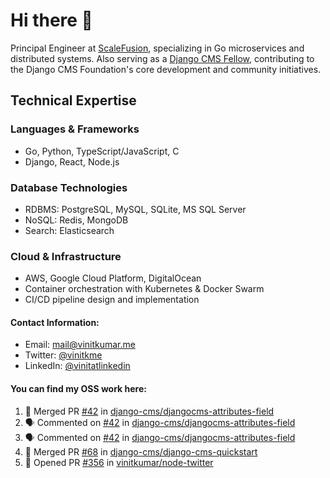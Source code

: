 # Hi there 👋

Principal Engineer at [ScaleFusion](https://scalefusion.com/), specializing in Go microservices and distributed systems. Also serving as a [Django CMS Fellow](https://www.django-cms.org/en/blog/2024/11/07/welcoming-vinit-kumar-as-the-newest-django-cms-fellow/), contributing to the Django CMS Foundation's core development and community initiatives.

## Technical Expertise

### Languages & Frameworks

- Go, Python, TypeScript/JavaScript, C
- Django, React, Node.js

### Database Technologies
- RDBMS: PostgreSQL, MySQL, SQLite, MS SQL Server
- NoSQL: Redis, MongoDB
- Search: Elasticsearch

### Cloud & Infrastructure
- AWS, Google Cloud Platform, DigitalOcean
- Container orchestration with Kubernetes & Docker Swarm
- CI/CD pipeline design and implementation


#### Contact Information:

- Email: <a href="mailto:mail@vinitkumar.me">mail@vinitkumar.me</a>
- Twitter: [@vinitkme](https://twitter.com/vinitkme)
- LinkedIn: [@vinitatlinkedin](https://www.linkedin.com/in/vinitatlinkedin/)  

#### You can find my OSS work here:

<!--START_SECTION:activity-->
1. 🎉 Merged PR [#42](https://github.com/django-cms/djangocms-attributes-field/pull/42) in [django-cms/djangocms-attributes-field](https://github.com/django-cms/djangocms-attributes-field)
2. 🗣 Commented on [#42](https://github.com/django-cms/djangocms-attributes-field/pull/42#issuecomment-2492732732) in [django-cms/djangocms-attributes-field](https://github.com/django-cms/djangocms-attributes-field)
3. 🗣 Commented on [#42](https://github.com/django-cms/djangocms-attributes-field/pull/42#issuecomment-2492114425) in [django-cms/djangocms-attributes-field](https://github.com/django-cms/djangocms-attributes-field)
4. 🎉 Merged PR [#68](https://github.com/django-cms/django-cms-quickstart/pull/68) in [django-cms/django-cms-quickstart](https://github.com/django-cms/django-cms-quickstart)
5. 💪 Opened PR [#356](https://github.com/vinitkumar/node-twitter/pull/356) in [vinitkumar/node-twitter](https://github.com/vinitkumar/node-twitter)
<!--END_SECTION:activity-->
